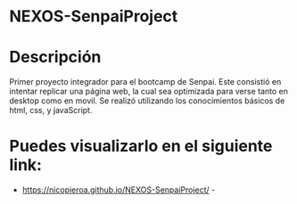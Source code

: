 # NEXOS-SenpaiProject

# Descripción

Primer proyecto integrador para el bootcamp de Senpai. Este consistió en intentar replicar una página web, la cual sea optimizada para verse tanto en desktop como en movil. Se realizó utilizando los conocimientos básicos de html, css, y javaScript.

# Puedes visualizarlo en el siguiente link:

- https://nicopieroa.github.io/NEXOS-SenpaiProject/ -
